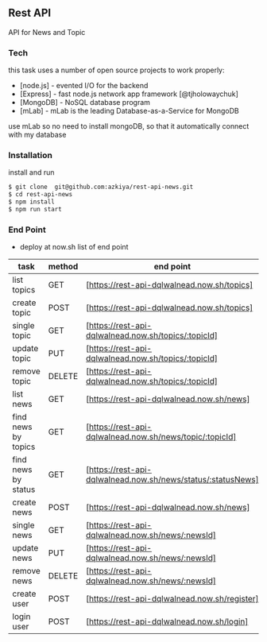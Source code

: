 ## Rest API
API for News and Topic

### Tech

this task uses a number of open source projects to work properly:

* [node.js] - evented I/O for the backend
* [Express] - fast node.js network app framework [@tjholowaychuk]
* [MongoDB] - NoSQL database program
* [mLab]	- mLab is the leading Database-as-a-Service for MongoDB

use mLab so no need to install mongoDB, so that it automatically connect with my database

### Installation

install and run

```sh
$ git clone  git@github.com:azkiya/rest-api-news.git
$ cd rest-api-news
$ npm install
$ npm run start
```

### End Point
* deploy at now.sh 
list of end point

| task | method|end point |
| ------ | ------ | ------ |
| list topics  | GET | [https://rest-api-dqlwalnead.now.sh/topics] |
| create topic | POST | [https://rest-api-dqlwalnead.now.sh/topics] |
| single topic | GET | [https://rest-api-dqlwalnead.now.sh/topics/:topicId] |
| update topic | PUT | [https://rest-api-dqlwalnead.now.sh/topics/:topicId] |
| remove topic | DELETE | [https://rest-api-dqlwalnead.now.sh/topics/:topicId] |
| list news  | GET | [https://rest-api-dqlwalnead.now.sh/news] |
| find news by topics  | GET | [https://rest-api-dqlwalnead.now.sh/news/topic/:topicId] |
| find news by status  | GET | [https://rest-api-dqlwalnead.now.sh/news/status/:statusNews] |
| create news | POST | [https://rest-api-dqlwalnead.now.sh/news] |
| single news | GET | [https://rest-api-dqlwalnead.now.sh/news/:newsId] |
| update news | PUT | [https://rest-api-dqlwalnead.now.sh/news/:newsId] |
| remove news | DELETE | [https://rest-api-dqlwalnead.now.sh/news/:newsId] |
| create user | POST | [https://rest-api-dqlwalnead.now.sh/register] |
| login user | POST | [https://rest-api-dqlwalnead.now.sh/login] |